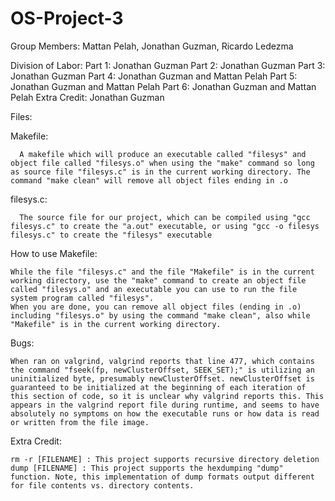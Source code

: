 # OS-Project-3
Group Members: Mattan Pelah, Jonathan Guzman, Ricardo Ledezma

Division of Labor:
   Part 1: Jonathan Guzman
   Part 2: Jonathan Guzman
   Part 3: Jonathan Guzman
   Part 4: Jonathan Guzman and Mattan Pelah
   Part 5: Jonathan Guzman and Mattan Pelah
   Part 6: Jonathan Guzman and Mattan Pelah
   Extra Credit: Jonathan Guzman
   
Files:

  Makefile: 
  
      A makefile which will produce an executable called "filesys" and object file called "filesys.o" when using the "make" command so long as source file "filesys.c" is in the current working directory. The command "make clean" will remove all object files ending in .o
      
  filesys.c:
  
      The source file for our project, which can be compiled using "gcc filesys.c" to create the "a.out" executable, or using "gcc -o filesys filesys.c" to create the "filesys" executable
      
 How to use Makefile:
 
    While the file "filesys.c" and the file "Makefile" is in the current working directory, use the "make" command to create an object file called "filesys.o" and an executable you can use to run the file system program called "filesys".
    When you are done, you can remove all object files (ending in .o) including "filesys.o" by using the command "make clean", also while "Makefile" is in the current working directory.
    
Bugs:

    When ran on valgrind, valgrind reports that line 477, which contains the command "fseek(fp, newClusterOffset, SEEK_SET);" is utilizing an uninitialized byte, presumably newClusterOffset. newClusterOffset is guaranteed to be initialized at the beginning of each iteration of this section of code, so it is unclear why valgrind reports this. This appears in the valgrind report file during runtime, and seems to have absolutely no symptoms on how the executable runs or how data is read or written from the file image.
    
Extra Credit:

    rm -r [FILENAME] : This project supports recursive directory deletion
    dump [FILENAME] : This project supports the hexdumping "dump" function. Note, this implementation of dump formats output different for file contents vs. directory contents.
